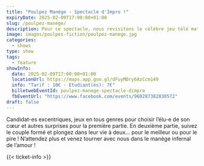 ```yaml
---
title: "Poulpez Manège - Spectacle d'Impro !"
expiryDate: 2025-02-09T17:00:00+01:00
slug: /poulpez-manege/
description: Pour ce spectacle, nous revisitons le célèbre jeu télé matrimonial « Tournez Manège ! » à notre façon et en impro !
image: images/poulpes-fiction/poulpez-manege.jpg
categories:
  - shows
type: show  
tags:
  - feature
showInfo:
  date: 2025-02-09T17:00:00+01:00 
  locationUrl: https://maps.app.goo.gl/dFuyMDry6AzCcm149
  info: "Tarif : 10€ - Etudiant(es): 7€"
  billetwebEventId: poulpez-manege-spectacle-dimpro
  fbEventUrl: "https://www.facebook.com/events/960287382830572"
draft: false
---
```


Candidat-es excentriques, jeux en tous genres pour choisir l’élu-e de son cœur et autres surprises pour la première partie.
En deuxième partie, suivez le couple formé et plongez dans leur vie à deux… pour le meilleur ou pour le pire !
N’attendez plus et venez tourner avec nous dans le manège infernal de l’amour !

{{< ticket-info >}}